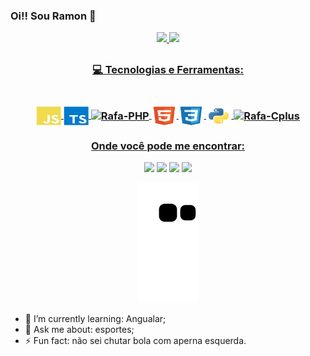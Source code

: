 ### Oi!! Sou Ramon 👋




<div align="center">
  <a href="https://github.com/ramon-barros">
  <img height="180em" src="https://github-readme-stats.vercel.app/api?username=ramon-barros&show_icons=true&theme=darcula&include_all_commits=true&count_private=true"/>
  <img height="180em" src="https://github-readme-stats.vercel.app/api/top-langs/?username=ramon-barros&layout=compact&langs_count=7&theme=darcula"/>

</div>
  
  ##
  <h3 align="center"> 💻 Tecnologias e Ferramentas: <h3>
  <div align="center" style="display: inline_block"><br>
     
  <img align="center" alt="Rafa-Js" height="30" width="40" src="https://raw.githubusercontent.com/devicons/devicon/master/icons/javascript/javascript-plain.svg">
  <img align="center" alt="Rafa-Ts" height="30" width="40" src="https://raw.githubusercontent.com/devicons/devicon/master/icons/typescript/typescript-plain.svg">
  <img align="center" alt="Rafa-PHP" height="60" width="80" src="https://cdn.jsdelivr.net/gh/devicons/devicon/icons/php/php-original.svg">
  <img align="center" alt="Rafa-HTML" height="30" width="40" src="https://raw.githubusercontent.com/devicons/devicon/master/icons/html5/html5-original.svg">
  <img align="center" alt="Rafa-CSS" height="30" width="40" src="https://raw.githubusercontent.com/devicons/devicon/master/icons/css3/css3-original.svg">
  <img align="center" alt="Rafa-Python" height="30" width="40" src="https://raw.githubusercontent.com/devicons/devicon/master/icons/python/python-original.svg">
  <img align="center" alt="Rafa-Cplus" height="30" width="40" src="https://cdn.jsdelivr.net/gh/devicons/devicon/icons/cplusplus/cplusplus-original.svg">
  

</div>
  

 <h3 align="center"> Onde você pode me encontrar:</h3>
<div align="center"> 
    
  <a href="https://instagram.com/ramonffbarros" target="_blank"><img src="https://img.shields.io/badge/-Instagram-%23E4405F?style=for-the-badge&logo=instagram&logoColor=white" target="_blank"></a>
  <a href="https://www.twitter.com/ramonburns" target="_blank"><img src="https://img.shields.io/badge/Twitter-1DA1F2?style=for-the-badge&logo=twitter&logoColor=white" target="_blank"></a>
   <a href = "mailto:ramonfilipe@gmail.com"><img src="https://img.shields.io/badge/Gmail-D14836?style=for-the-badge&logo=gmail&logoColor=white" target="_blank"></a>
  <a href="https://www.linkedin.com/in/" target="_blank"><img src="https://img.shields.io/badge/-LinkedIn-%230077B5?style=for-the-badge&logo=linkedin&logoColor=white" target="_blank"></a> 

  ![Snake animation](https://github.com/ramon-barros/ramon-barros/blob/output/github-contribution-grid-snake.svg)

</div>


- 🌱 I’m currently learning: Angualar;
- 💬 Ask me about: esportes;
- ⚡ Fun fact: não sei chutar bola com aperna esquerda.

